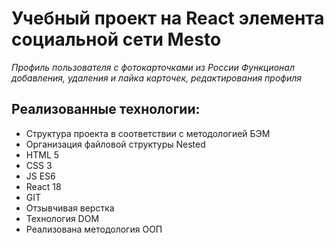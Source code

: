 # __Учебный проект на React элемента социальной сети Mesto__

  *Профиль пользователя с фотокарточками из России*
  *Функционал добавления, удаления и лайка карточек, редактирования профиля*

## __Реализованные технологии:__
* Структура проекта в соответствии с методологией БЭМ
* Организация файловой структуры Nested
* HTML 5
* CSS 3
* JS ES6
* React 18
* GIT
* Отзывчивая верстка
* Технология DOM
* Реализована методология ООП
